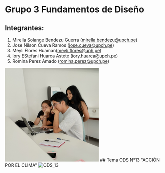 # Grupo 3 Fundamentos de Diseño
## Integrantes:
1. Mirella Solange Bendezu Guerra (mirella.bendezu@upch.pe)
2. Jose Nilson Cueva Ramos (jose.cueva@upch.pe)
3. Meyli Flores Huaman(meyli.flores@uph.pe)
4. Iory EStefani Huarca Astete (iory.huarca@upch.pe)
5. Romina Perez Amado (romina.perez@upch.pe)
<img src ="Informes/Imagenes/IMG_1.jpg" width=300px alt="ya fue">
## Tema
ODS N°13 "ACCIÓN POR EL CLIMA"
<img src="https://ods.frlp.utn.edu.ar/images/ods/ods13.jpg" alt ="ODS_13">

